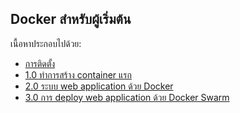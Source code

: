 ## Docker สำหรับผู้เริ่มต้น

เนื้อหาประกอบไปด้วย:

* [การติดตั้ง](chapters/setup.md)
* [1.0 ทำการสร้าง container แรก](chapters/alpine.md)
* [2.0 ระบบ web application ด้วย Docker](chapters/webapps.md)
* [3.0 การ deploy web application ด้วย Docker Swarm](chapters/votingapp.md)
